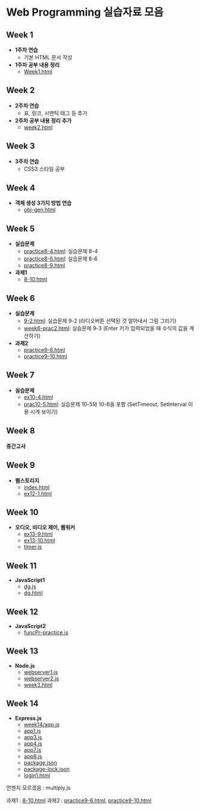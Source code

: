 # Web Programming 실습자료 모음

## Week 1
- **1주차 연습**
  - 기본 HTML 문서 작성
- **1주차 공부 내용 정리**
  - [Week1.html](Week1.html)

## Week 2
- **2주차 연습**
  - 표, 링크, 시맨틱 태그 등 추가
- **2주차 공부 내용 정리 추가**
  - [week2.html](week2.html)

## Week 3
- **3주차 연습**
  - CSS3 스타일 공부

## Week 4
- **객체 생성 3가지 방법 연습**
  - [obj-gen.html](obj-gen.html)
    
## Week 5
- **실습문제**
  - [practice8-4.html](practice8-4.html): 실습문제 8-4
  - [practice8-6.html](practice8-6.html): 실습문제 8-6
  - [practice8-9.html](practice8-9.html)
- **과제1**
  - [8-10.html](8-10.html)

## Week 6
- **실습문제**
  - [9-2.html](9-2.html): 실습문제 9-2 (라디오버튼 선택된 것 알아내서 그림 그리기)
  - [week6-prac2.html](week6-prac2.html): 실습문제 9-3 (Enter 키가 입력되었을 때 수식의 값을 계산하기)
- **과제2**
  - [practice9-6.html](practice9-6.html)
  - [practice9-10.html](practice9-10.html)

## Week 7
- **실습문제**
  - [ex10-4.html](ex10-4.html)
  - [prac10-5.html](prac10-5.html): 실습문제 10-5와 10-6을 포함 (SetTimeout, SetInterval 이용 시계 보이기)
 
## Week 8
 **중간고사**
 
## Week 9
- **웹스토리지**
  - [index.html](index.html)
  - [ex12-1.html](ex12-1.html)
  

## Week 10
- **오디오, 비디오 제어, 웹워커**
  - [ex13-9.html](ex13-9.html)
  - [ex13-10.html](ex13-10.html)
  - [timer.js](timer.js)

## Week 11
- **JavaScript1**
  - [dg.js](dg.js)
  - [dg.html](dg.html)
  
## Week 12
- **JavaScript2**
  - [funcPr-practice.js](funcPr-practice.js)

## Week 13
- **Node.js**
  - [webserver1.js](webserver1.js)
  - [webserver2.js](webserver2.js)
  - [week3.html](week3.html)

## Week 14
- **Express.js**
  - [week14/app.js](week14/app.js)
  - [app1.js](app1.js)
  - [app3.js](app3.js)
  - [app4.js](app4.js)
  - [app7.js](app7.js)
  - [app8.js](app8.js)
  - [package.json](package.json)
  - [package-lock.json](package-lock.json)
  - [login1.html](login1.html)


언젠지 모르겠음 : 
multiply.js

과제1 : [8-10.html](8-10.html)
과제2 : [practice9-6.html](practice9-6.html), [practice9-10.html](practice9-10.html)
